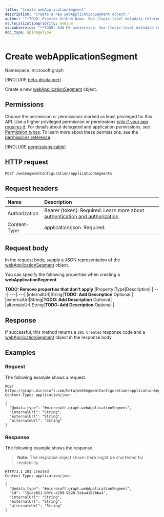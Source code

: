```yaml
---
title: "Create webApplicationSegment"
description: "Create a new webApplicationSegment object."
author: "**TODO: Provide GitHub Name. See [topic-level metadata reference](https://aka.ms/msgo?pagePath=Document-APIs/Guidelines/Metadata)**"
ms.localizationpriority: medium
ms.subservice: "**TODO: Add MS subservice. See [topic-level metadata reference](https://aka.ms/msgo?pagePath=Document-APIs/Guidelines/Metadata)**"
doc_type: apiPageType
---
```


# Create webApplicationSegment

Namespace: microsoft.graph

[!INCLUDE [beta-disclaimer](../../includes/beta-disclaimer.md)]

Create a new [webApplicationSegment](../resources/webapplicationsegment.md) object.

## Permissions

Choose the permission or permissions marked as least privileged for this API. Use a higher privileged permission or permissions [only if your app requires it](/graph/permissions-overview#best-practices-for-using-microsoft-graph-permissions). For details about delegated and application permissions, see [Permission types](/graph/permissions-overview#permission-types). To learn more about these permissions, see the [permissions reference](/graph/permissions-reference).

<!-- {
  "blockType": "permissions",
  "name": "websegmentconfiguration-post-applicationsegments-permissions"
}
-->
[!INCLUDE [permissions-table](../includes/permissions/websegmentconfiguration-post-applicationsegments-permissions.md)]

## HTTP request

<!-- {
  "blockType": "ignored"
}
-->
``` http
POST /webSegmentConfiguration/applicationSegments
```

## Request headers

|Name|Description|
|:---|:---|
|Authorization|Bearer {token}. Required. Learn more about [authentication and authorization](/graph/auth/auth-concepts).|
|Content-Type|application/json. Required.|

## Request body

In the request body, supply a JSON representation of the [webApplicationSegment](../resources/webapplicationsegment.md) object.

You can specify the following properties when creating a **webApplicationSegment**.

**TODO: Remove properties that don't apply**
|Property|Type|Description|
|:---|:---|:---|
|internalUrl|String|**TODO: Add Description** Optional.|
|externalUrl|String|**TODO: Add Description** Optional.|
|alternateUrl|String|**TODO: Add Description** Optional.|



## Response

If successful, this method returns a `201 Created` response code and a [webApplicationSegment](../resources/webapplicationsegment.md) object in the response body.

## Examples

### Request

The following example shows a request.
<!-- {
  "blockType": "request",
  "name": "create_webapplicationsegment_from_"
}
-->
``` http
POST https://graph.microsoft.com/beta/webSegmentConfiguration/applicationSegments
Content-Type: application/json

{
  "@odata.type": "#microsoft.graph.webApplicationSegment",
  "internalUrl": "String",
  "externalUrl": "String",
  "alternateUrl": "String"
}
```


### Response

The following example shows the response.
>**Note:** The response object shown here might be shortened for readability.
<!-- {
  "blockType": "response",
  "truncated": true,
  "@odata.type": "microsoft.graph.webApplicationSegment"
}
-->
``` http
HTTP/1.1 201 Created
Content-Type: application/json

{
  "@odata.type": "#microsoft.graph.webApplicationSegment",
  "id": "15cdc651-b0fc-e299-9820-5eba4187bba4",
  "internalUrl": "String",
  "externalUrl": "String",
  "alternateUrl": "String"
}
```

